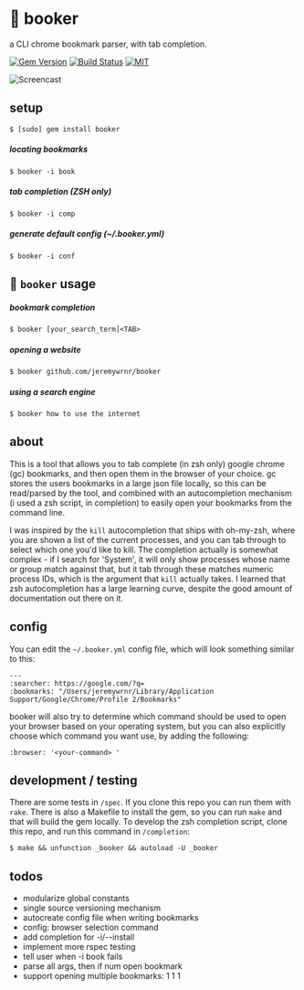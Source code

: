 :bookmark: booker
=================


a CLI chrome bookmark parser, with tab completion.

[![Gem Version](https://badge.fury.io/rb/booker.svg)](https://badge.fury.io/rb/booker)
[![Build Status](https://travis-ci.org/jeremywrnr/booker.svg?branch=master)](https://travis-ci.org/jeremywrnr/booker)
[![MIT](https://img.shields.io/npm/l/alt.svg?style=flat)](http://jeremywrnr.com/mit-license)

![Screencast](http://i.imgur.com/yydqb3m.gif)


## setup

    $ [sudo] gem install booker

##### locating bookmarks

    $ booker -i book

##### tab completion (ZSH only)

    $ booker -i comp

##### generate default config (~/.booker.yml)

    $ booker -i conf


## :bookmark: `booker` usage

##### bookmark completion

    $ booker [your_search_term]<TAB>

##### opening a website

    $ booker github.com/jeremywrnr/booker

##### using a search engine

    $ booker how to use the internet


## about
This is a tool that allows you to tab complete (in zsh only) google chrome (gc)
bookmarks, and then open them in the browser of your choice. gc stores the
users bookmarks in a large json file locally, so this can be read/parsed by the
tool, and combined with an autocompletion mechanism (i used a zsh script, in
completion) to easily open your bookmarks from the command line.

I was inspired by the `kill` autocompletion that ships with oh-my-zsh, where
you are shown a list of the current processes, and you can tab through to
select which one you'd like to kill. The completion actually is somewhat
complex - if I search for 'System', it will only show processes whose name or
group match against that, but it tab through these matches numeric process IDs,
which is the argument that `kill` actually takes. I learned that zsh
autocompletion has a large learning curve, despite the good amount of
documentation out there on it.


## config
You can edit the `~/.booker.yml` config file, which will look something similar
to this:

    ---
    :searcher: https://google.com/?q=
    :bookmarks: "/Users/jeremywrnr/Library/Application Support/Google/Chrome/Profile 2/Bookmarks"

booker will also try to determine which command should be used to open your
browser based on your operating system, but you can also explicitly choose
which command you want use, by adding the following:

    :browser: '<your-command> '

## development / testing
There are some tests in `/spec`. If you clone this repo you can run them with
`rake`. There is also a Makefile to install the gem, so you can run `make` and
that will build the gem locally. To develop the zsh completion script, clone
this repo, and run this command in `/completion`:

    $ make && unfunction _booker && autoload -U _booker


## todos
- modularize global constants
- single source versioning mechanism
- autocreate config file when writing bookmarks
- config: browser selection command
- add completion for -i/--install
- implement more rspec testing
- tell user when -i book fails
- parse all args, then if num open bookmark
- support opening multiple bookmarks: 1 1 1

